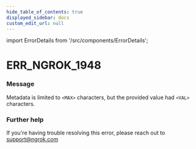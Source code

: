 ```yaml
---
hide_table_of_contents: true
displayed_sidebar: docs
custom_edit_url: null
---
```


import ErrorDetails from '/src/components/ErrorDetails';

# ERR_NGROK_1948

### Message
Metadata is limited to `<MAX>` characters, but the provided value had `<VAL>` characters.

### Further help
If you're having trouble resolving this error, please reach out to [support@ngrok.com](mailto:support@ngrok.com?subject=Help%20with%20ERR_NGROK_1948)

<ErrorDetails error='err_ngrok_1948' />
